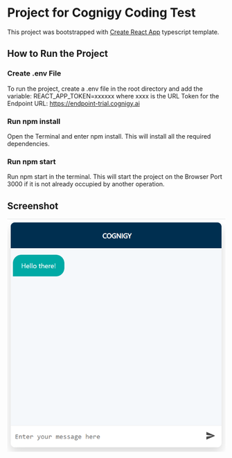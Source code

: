 # Project for Cognigy Coding Test

This project was bootstrapped with [Create React App](https://github.com/facebook/create-react-app) typescript template.

## How to Run the Project

### Create .env File

To run the project, create a .env file in the root directory and add the variable:
REACT_APP_TOKEN=xxxxxx where xxxx is the URL Token for the Endpoint URL: https://endpoint-trial.cognigy.ai

### Run npm install

Open the Terminal and enter npm install. This will install all the required dependencies.

### Run npm start

Run npm start in the terminal. This will start the project on the Browser Port 3000 if it is not already occupied by another operation.

## Screenshot

![Alt text](img/image1.PNG?raw=true "Title")
